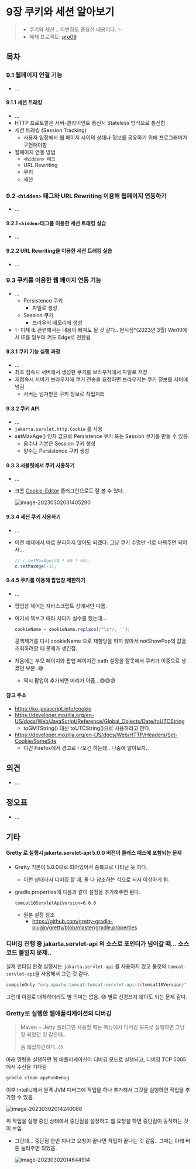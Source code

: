 # 9장 쿠키와 세션 알아보기

> * 쿠키와 세션 .. 이번장도 중요한 내용이다. ✨
> * 예제 프로젝트: [pro09](pro09)



## 목차

### 9.1 웹페이지 연결 기능 

* ...

#### 

#### 9.1.1 세션 트래킹

* ...
* HTTP 프로토콜은 서버-클라이언트 통신시 Stateless 방식으로 통신함
* 세션 트래킹 (Session Tracking)
  * 사용자 입장에서 웹 페이지 사이의 상태나 정보를 공유하기 위해 프로그래머가 구현해야함
* 웹페이지 연동 방법
  * `<hidden> 태크`
  * URL Rewriting
  * 쿠키
  * 세션



### 9.2 `<hidden>` 태그와 URL Rewriting 이용해 웹페이지 연동하기

* ...

#### 9.2.1 `<hidden>`태그를 이용한 세션 트래킹 실습

* ...

#### 9.2.2 URL Rewriting을 이용한 세션 트래킹 실습

* ...



### 9.3 쿠키를 이용한 웹 페이지 연동 기능

* ...
  * Persistence 쿠키
    * 파일로 생성
  * Session 쿠키
    * 브라우저 메모리에 생성
* ✨ 이제 IE 관련해서는 내용이 빠져도 될 것 같다.. 현시점*(2023년 3월) Win10에서 IE를 일부러 켜도 Edge로 전환됨



#### 9.3.1 쿠키 기능 실행 과정

* ...
* 최초 접속시 서버에서 생성한 쿠키를 브라우저에서 파일로 저장
* 재접속시 서버가 브라우저에 쿠키 전송을 요청하면 브라우저는 쿠키 정보를 서버에 넘김
  * 서버는 넘겨받은 쿠키 정보로 작업처리



#### 9.3.2 쿠키 API

* ...
* `jakarta.servlet.http.Cookie` 를 사용
* setMaxAge() 인자 값으로 Persistence 쿠키 또는 Session 쿠키를 만들 수 있음.
  * 음수나 기본은 Session 쿠키 생성
  * 양수는 Persistence 쿠키 생성



#### 9.3.3 서블릿에서 쿠키 사용하기

* ...

* 크롬 [Cookie-Editor](https://chrome.google.com/webstore/detail/cookie-editor/hlkenndednhfkekhgcdicdfddnkalmdm) 플러그인으로도 잘 볼 수 있다. 

  ![image-20230302031405290](doc-resources/image-20230302031405290.png)

#### 9.3.4 세션 쿠키 사용하기

* ...

* 이전 예제에서 따로 분리하지 않아도 되겠다. 그냥 쿠키 수명만 -1로 바꿔주면 되어서...

  ```java
  // c.setMaxAge(24 * 60 * 60);
  c.setMaxAge(-1);
  ```

  

#### 9.4.5 쿠키를 이용해 팝업창 제한하기

* ...

* 팝업창 제어는 자바스크립트 상에서만 다룸.

* 여기서 책보고 따라 치다가 실수를 했는데...

  ```javascript
  cookieName = cookieName.replace(/^\s*/, ''); 
  ```

  공백제거를 다시 cookieName 으로 재할당을 하지 않아서 notShowPop의 값을 조회하려할 때 문제가 생긴점.

* 처음에는 부모 페이지와 팝업 페이지간 path 설정을 잘못해서 쿠키가 이중으로 생겼던 부분..😅
  * 역시 팜업이 추가되면 머리가 아픔...😅😅😅

#### 참고 주소

* https://ko.javascript.info/cookie
* https://developer.mozilla.org/en-US/docs/Web/JavaScript/Reference/Global_Objects/Date/toUTCString
  * toGMTString() 대신 toUTCString()으로 사용하라고 한다.
* https://developer.mozilla.org/en-US/docs/Web/HTTP/Headers/Set-Cookie/SameSite
  * 이건 Firefox에서 경고로 나오긴 하는데.. 나중에 알아보자..



## 의견

* ...

  

## 정오표

* ...



## 기타

#### Gretty 로 실행시 jakarta.servlet-api 5.0.0 버전이 클래스 패스에 포함되는 문제

* Gretty 기본이 5.0.0으로 되어있어서 중복으로 나타난 듯 하다.

  * 이런 상태라서 디버깅 할 때, 둘 다 참조하는 식으로 되서  이상하게 됨.

* gradle.properties에 다음과 같이 설정을 추가해주면 된다.

  ```properties
  tomcat10ServletApiVersion=6.0.0
  ```

  * 원본 설정 참조
    * https://github.com/gretty-gradle-plugin/gretty/blob/master/gradle.properties



### 디버깅 진행 중 jakarta.servlet-api 의 소스로 포인터가 넘어갈 떄... 소스코드 불일치 문제..

 실제 런타임 환경 실행시는 `jakarta.servlet-api` 를 사용하지 않고 톰캣의 `tomcat-servlet-api`을 사용해서 그런 것 같다.

```groovy
compileOnly "org.apache.tomcat:tomcat-servlet-api:${tomcat10Version}"
```

그런데 이걸로 대체하더라도 별 의미는 없음. 😓 별로 신경쓰지 않아도 되는 문제 같다.





### Gretty로 실행한 웹애플리케이션의 디버깅

> Maven + Jetty 플러그인 사용할 때는 메뉴에서 디버깅 모드로 실행하면 그냥 잘 되었던 것 같은데..
>
> 좀 복잡하긴하다..😓

아래 명령을 실행하면 웹 애플리케이션이 디버깅 모드로 실행되고, 디버깅 TCP 5005에서  수신을 기다림

```bash
gradle clean appRunDebug
```

이후 IntelliJ에서 원격 JVM 디버그에 작업을 하나 추가해서 그것을 실행하면 작업을 추가할 수 있음.

![image-20230302014240088](doc-resources/image-20230302014240088.png)

위 작업을 실행 중인 상태에서 중단점을 설정하고 웹 요청을 하면 중단점이 동작하는 것이 보임.

* 그런데... 중단점 한번 지나고 요청이 끝나면 작업이 끝나는 것 같음.. 그때는 아래 버튼 눌러주면 되었음.

  ![image-20230302014644914](doc-resources\image-20230302014644914.png)
